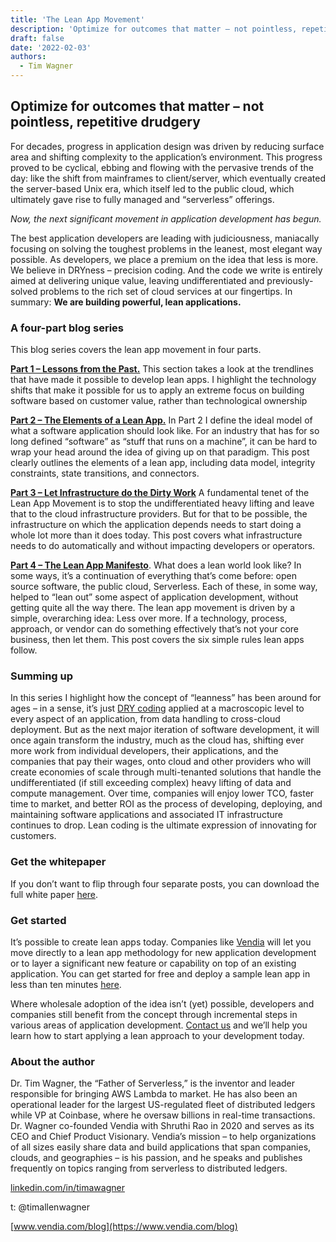 ```yaml
---
title: 'The Lean App Movement'
description: 'Optimize for outcomes that matter – not pointless, repetitive drudgery'
draft: false
date: '2022-02-03'
authors:
  - Tim Wagner
---
```


## Optimize for outcomes that matter – not pointless, repetitive drudgery 

For decades, progress in application design was driven by reducing surface area and shifting complexity to the application’s environment. This progress proved to be cyclical, ebbing and flowing with the pervasive trends of the day: like the shift from mainframes to client/server, which eventually created the server-based Unix era, which itself led to the public cloud, which ultimately gave rise to fully managed and “serverless” offerings. 

_Now, the next significant movement in application development has begun._

The best application developers are leading with judiciousness, maniacally focusing on solving the toughest problems in the leanest, most elegant way possible. As developers, we place a premium on the idea that less is more. We believe in DRYness – precision coding. And the code we write is entirely aimed at delivering unique value, leaving undifferentiated and previously-solved problems to the rich set of cloud services at our fingertips. In summary: **We are building powerful, lean applications.**  


### A four-part blog series

This blog series covers the lean app movement in four parts.  

**[Part 1 – Lessons from the Past.](https://www.vendia.com/blog/lean-app-part-1)** This section takes a look at the trendlines that have made it possible to develop lean apps. I highlight the technology shifts that make it possible for us to apply an extreme focus on building software based on customer value, rather than technological ownership

**[Part 2 – The Elements of a Lean App.](https://www.vendia.com/blog/lean-app-part-2)** In Part 2 I define the ideal model of what a software application should look like. For an industry that has for so long defined “software” as “stuff that runs on a machine”, it can be hard to wrap your head around the idea of giving up on that paradigm. This post clearly outlines the elements of a lean app, including data model, integrity constraints, state transitions, and connectors.

**[Part 3 – Let Infrastructure do the Dirty Work](https://www.vendia.com/blog/lean-app-part-3)** A fundamental tenet of the Lean App Movement is to stop the undifferentiated heavy lifting and leave that to the cloud infrastructure providers. But for that to be possible, the infrastructure on which the application depends needs to start doing a whole lot more than it does today. This post covers what infrastructure needs to do automatically and without impacting developers or operators.

**[Part 4 – The Lean App Manifesto](https://www.vendia.com/blog/lean-app-part-4)**. What does a lean world look like? In some ways, it’s a continuation of everything that’s come before: open source software, the public cloud, Serverless. Each of these, in some way, helped to “lean out” some aspect of application development, without getting quite all the way there. The lean app movement is driven by a simple, overarching idea: Less over more. If a technology, process, approach, or vendor can do something effectively that’s not your core business, then let them. This post covers the six simple rules lean apps follow. 


### Summing up

In this series I highlight how the concept of “leanness” has been around for ages – in a sense, it’s just [DRY coding](https://en.wikipedia.org/wiki/Don%27t_repeat_yourself#:~:text=%22Don't%20repeat%20yourself%22,data%20normalization%20to%20avoid%20redundancy.) applied at a macroscopic level to every aspect of an application, from data handling to cross-cloud deployment. But as the next major iteration of software development, it will once again transform the industry, much as the cloud has, shifting ever more work from individual developers, their applications, and the companies that pay their wages, onto cloud and other providers who will create economies of scale through multi-tenanted solutions that handle the undifferentiated (if still exceeding complex) heavy lifting of data and compute management. Over time, companies will enjoy lower TCO, faster time to market, and better ROI as the process of developing, deploying, and maintaining software applications and associated IT infrastructure continues to drop. Lean coding is the ultimate expression of innovating for customers.


### Get the whitepaper

If you don’t want to flip through four separate posts, you can download the full white paper [here](https://www.vendia.com/resources/lean-apps). 


### Get started 

It’s possible to create lean apps today. Companies like [Vendia](https://www.vendia.com/) will let you move directly to a lean app methodology for new application development or to layer a significant new feature or capability on top of an existing application. You can get started for free and deploy a sample lean app in less than ten minutes [here](https://share.vendia.net/). 

Where wholesale adoption of the idea isn’t (yet) possible, developers and companies still benefit from the concept through incremental steps in various areas of application development. [Contact us](https://www.vendia.com/contact-us) and we’ll help you learn how to start applying a lean approach to your development today. 


### About the author

Dr. Tim Wagner, the “Father of Serverless,” is the inventor and leader responsible for bringing AWS Lambda to market. He has also been an operational leader for the largest US-regulated fleet of distributed ledgers while VP at Coinbase, where he oversaw billions in real-time transactions. Dr. Wagner co-founded Vendia with Shruthi Rao in 2020 and serves as its CEO and Chief Product Visionary. Vendia’s mission – to help organizations of all sizes easily share data and build applications that span companies, clouds, and geographies – is his passion, and he speaks and publishes frequently on topics ranging from serverless to distributed ledgers.

[linkedin.com/in/timawagner](https://www.linkedin.com/in/timawagner)

t: @timallenwagner

[www.vendia.com/blog](https://www.vendia.com/blog)
